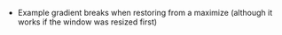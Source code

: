 * Example gradient breaks when restoring from a maximize (although it works if the window was resized first)
